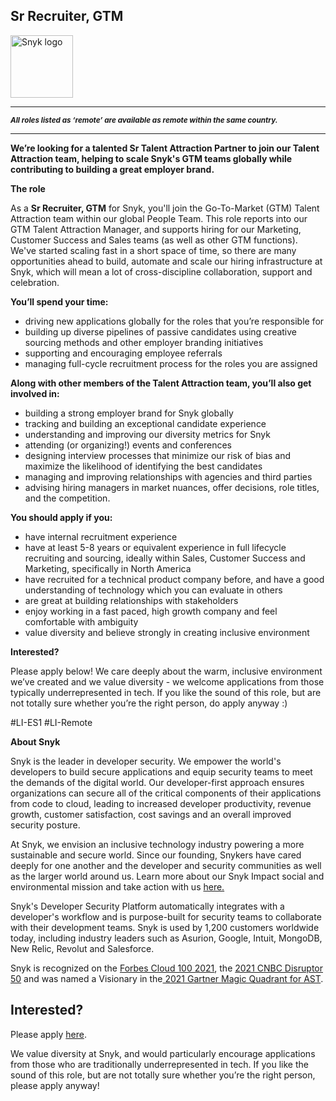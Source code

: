 Sr Recruiter, GTM 
---

<img src="https://res.cloudinary.com/snyk/image/upload/v1537345894/press-kit/brand/logo-black.png" width="100" alt="Snyk logo" />

<hr>
<p><em><strong><sub>All roles listed as ‘remote’ are available as remote within the same country.</sub></strong></em></p>
<hr>
<p><strong>We’re looking for a talented Sr Talent Attraction Partner to join our Talent Attraction team, helping to scale Snyk's GTM teams globally while contributing to building a great employer brand.</strong></p>
<p><strong>The role</strong></p>
<p><span style="font-weight: 400;">As a <strong>Sr Recruiter, GTM</strong>&nbsp;for Snyk, you'll join the Go-To-Market (GTM) Talent Attraction team within our global People Team. This role reports into our GTM Talent Attraction Manager, and supports hiring for our Marketing, Customer Success and Sales teams (as well as other GTM functions). We've started scaling fast in a short space of time, so there are many opportunities ahead to build, automate and scale our hiring infrastructure at Snyk, which will mean a lot of cross-discipline collaboration, support and celebration.&nbsp;&nbsp;</span></p>
<p><strong>You’ll spend your time:</strong></p>
<ul>
<li style="font-weight: 400;"><span style="font-weight: 400;">driving new applications globally for the roles that you’re responsible for</span></li>
<li style="font-weight: 400;"><span style="font-weight: 400;">building up diverse pipelines of passive candidates using creative sourcing methods and other employer branding initiatives</span></li>
<li style="font-weight: 400;"><span style="font-weight: 400;">supporting and encouraging employee referrals&nbsp;</span></li>
<li style="font-weight: 400;"><span style="font-weight: 400;">managing full-cycle recruitment process for the roles you are assigned</span></li>
</ul>
<p><strong>Along with other members of the Talent Attraction team, you’ll also get involved in:</strong></p>
<ul>
<li style="font-weight: 400;"><span style="font-weight: 400;">building a strong employer brand for Snyk globally</span></li>
<li style="font-weight: 400;"><span style="font-weight: 400;">tracking and building an exceptional candidate experience</span></li>
<li style="font-weight: 400;"><span style="font-weight: 400;">understanding and improving our diversity metrics for Snyk</span></li>
<li style="font-weight: 400;"><span style="font-weight: 400;">attending (or organizing!) events and conferences</span></li>
<li style="font-weight: 400;"><span style="font-weight: 400;">designing interview processes that minimize our risk of bias and maximize the likelihood of identifying the best candidates</span></li>
<li style="font-weight: 400;"><span style="font-weight: 400;">managing and improving relationships with agencies and third parties</span></li>
<li style="font-weight: 400;"><span style="font-weight: 400;">advising hiring managers in market nuances, offer decisions, role titles, and the competition.</span></li>
</ul>
<p><strong>You should apply if you:</strong></p>
<ul>
<li style="font-weight: 400;"><span style="font-weight: 400;">have internal recruitment experience&nbsp;</span></li>
<li style="font-weight: 400;"><span style="font-weight: 400;">have at least 5-8 years or equivalent experience in full lifecycle recruiting and sourcing, ideally within Sales, Customer Success and Marketing, specifically in North America</span></li>
<li style="font-weight: 400;"><span style="font-weight: 400;">have recruited for a technical product company before, and have a good understanding of technology which you can evaluate in others</span></li>
<li style="font-weight: 400;"><span style="font-weight: 400;">are great at building relationships with stakeholders</span></li>
<li style="font-weight: 400;"><span style="font-weight: 400;">enjoy working in a fast paced, high growth company and feel comfortable with ambiguity</span></li>
<li style="font-weight: 400;"><span style="font-weight: 400;">value diversity and believe strongly in creating inclusive environment</span></li>
</ul>
<p><strong>Interested?</strong></p>
<p><span style="font-weight: 400;">Please apply below! We care deeply about the warm, inclusive environment we’ve created and we value diversity - we welcome applications from those typically underrepresented in tech. If you like the sound of this role, but are not totally sure whether you’re the right person, do apply anyway :)</span></p>
<p><span style="font-weight: 400;">#LI-ES1 #LI-Remote</span></p><div class="content-conclusion"><p><strong>About Snyk</strong></p>
<p><span style="font-weight: 400;">Snyk is the leader in developer security. We empower the world's developers to build secure applications and equip security teams to meet the demands of the digital world. Our developer-first approach ensures organizations can secure all of the critical components of their applications from code to cloud, leading to increased developer productivity, revenue growth, customer satisfaction, cost savings and an overall improved security posture.&nbsp;</span></p>
<p><span style="font-weight: 400;">At Snyk, we envision an inclusive technology industry powering a more sustainable and secure world.</span> <span style="font-weight: 400;">Since our founding, Snykers have cared deeply for one another and the developer and security communities as well as the larger world around us. Learn more about our Snyk Impact social and environmental mission and take action with us </span><a href="https://snyk.io/about/snyk-impact/"><span style="font-weight: 400;">here.</span></a></p>
<p><span style="font-weight: 400;">Snyk's Developer Security Platform automatically integrates with a developer's workflow and is purpose-built for security teams to collaborate with their development teams. Snyk is used by 1,200 customers worldwide today, including industry leaders such as Asurion, Google, Intuit, MongoDB, New Relic, Revolut and Salesforce.</span></p>
<p><span style="font-weight: 400;">Snyk is recognized on the </span><a href="https://www.forbes.com/cloud100/#6f24b5ba5f94"><span style="font-weight: 400;">Forbes Cloud 100 2021</span></a><span style="font-weight: 400;">, the </span><a href="https://www.cnbc.com/2021/05/25/these-are-the-2021-cnbc-disruptor-50-companies.html"><span style="font-weight: 400;">2021 CNBC Disruptor 50</span></a><span style="font-weight: 400;"> and was named a Visionary in the</span><a href="https://snyk.io/blog/snyk-visionary-2021-gartner-magic-quadrant-for-ast/"><span style="font-weight: 400;"> 2021 Gartner Magic Quadrant for AST</span></a><span style="font-weight: 400;">.</span></p></div>

Interested?
---

Please apply [here](https://boards.greenhouse.io/snyk/jobs/5571883002#app).

We value diversity at Snyk, and would particularly encourage applications from those who are traditionally underrepresented in tech.
If you like the sound of this role, but are not totally sure whether you’re the right person, please apply anyway!
